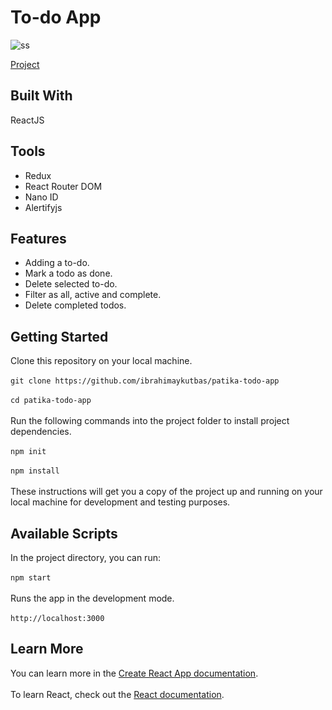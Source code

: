 # To-do App
![ss](https://user-images.githubusercontent.com/80921107/134781487-ecb82676-9f11-40ab-bd29-cf145ce3bf4d.png)

[Project](https://todo-app-patika.web.app/)
## Built With
ReactJS
## Tools
- Redux
- React Router DOM
- Nano ID
- Alertifyjs
## Features
- Adding a to-do.
- Mark a todo as done.
- Delete selected to-do.
- Filter as all, active and complete.
- Delete completed todos.
## Getting Started
Clone this repository on your local machine.<br/><br/>
`git clone https://github.com/ibrahimaykutbas/patika-todo-app`<br/><br/>
`cd patika-todo-app`<br/><br/>
Run the following commands into the project folder to install project dependencies.<br/><br/>
`npm init`<br/><br/>
`npm install`<br/><br/>
These instructions will get you a copy of the project up and running on your local machine for development and testing purposes.
## Available Scripts
In the project directory, you can run: <br/><br/>
`npm start`<br/><br/>
Runs the app in the development mode.<br/><br/>
`http://localhost:3000`
## Learn More
You can learn more in the [Create React App documentation](https://create-react-app.dev/docs/getting-started/).<br/><br/>
To learn React, check out the [React documentation](https://reactjs.org/).
